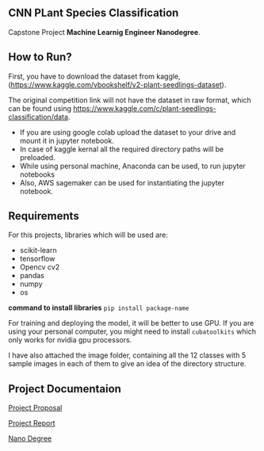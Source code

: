 ## CNN PLant Species Classification

Capstone Project **Machine Learnig Engineer Nanodegree**.

## How to Run?
First, you have to download the dataset from kaggle, (https://www.kaggle.com/vbookshelf/v2-plant-seedlings-dataset).

The original competition link will not have the dataset in raw format, which can be found using https://www.kaggle.com/c/plant-seedlings-classification/data.

* If you are using google colab upload the dataset to your drive and mount it in jupyter notebook.
* In case of kaggle kernal all the required directory paths will be preloaded.
* While using personal machine, Anaconda can be used, to run jupyter notebooks
* Also, AWS sagemaker can be used for instantiating the jupyter notebook.

## Requirements

For this projects, libraries which will be used are:
- scikit-learn
- tensorflow
- Opencv cv2
- pandas
- numpy
- os

**command to install libraries**
`pip install package-name`

For training and deploying the model, it will be better to use GPU.
If you are using your personal computer, you might need to install `cubatoolkits` which only works for nvidia gpu processors.

I have also attached the image folder, containing all the 12 classes with 5 sample images in each of them to give an idea of the directory structure.

## Project Documentaion
[Project Proposal](ProjectProposal.pdf)

[Project Report](ProjectReport_CNNPlantSpeciesClassification.pdf)

[Nano Degree](https://confirm.udacity.com/HJ6U7H7J)






